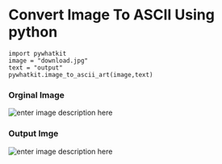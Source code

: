 
# Convert Image To ASCII Using python

    import pywhatkit
    image = "download.jpg"
    text = "output"
    pywhatkit.image_to_ascii_art(image,text)

### Orginal Image
![enter image description here](https://i.imgur.com/42dLi6l.jpg)

### Output Imge
![enter image description here](https://i.imgur.com/t3HPcx1.png)
